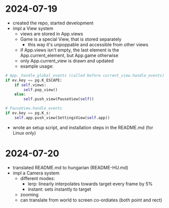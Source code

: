 
# 2024-07-19
- created the repo, started development
- impl a View system
    - views are stored in App.views
    - Game is a special View, that is stored separately
        - this way it's unpoppable and accessible from other views
    - if App.views isn't empty, the last element is the App.current_element, but App.game otherwise
    - only App.current_view is drawn and updated
    - example usage:
```python
# App._handle_global_events (called before current_view.handle_events)
if ev.key == pg.K_ESCAPE:
    if self.views:
        self.pop_view()
    else:
        self.push_view(PauseView(self))

# PauseView.handle_events
if ev.key == pg.K_s:
    self.app.push_view(SettingsView(self.app))
```
- wrote an setup script, and installation steps in the README.md (for Linux only)

# 2024-07-20
- translated README.md to hungarian (README-HU.md)
- impl a Camera system
    - different modes:
        - lerp: linearly interpolates towards target every frame by 5%
        - instant: sets instantly to target
    - zooming
    - can translate from world to screen co-ordiates (both point and rect)



